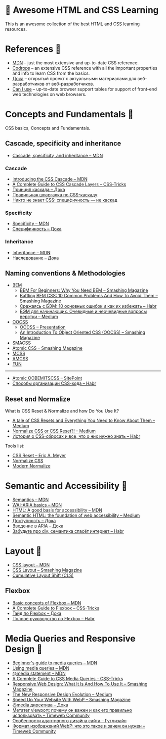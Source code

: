 # 🎨 Awesome HTML and CSS Learning 
This is an awesome collection of the best HTML and CSS learning resources.

# References 📖
- [MDN](https://developer.mozilla.org/en-US/docs/Web/CSS/Reference) – just the most extensive and up-to-date CSS reference.
- [Codrops](https://tympanus.net/codrops/css_reference/) – an extensive CSS reference with all the important properties and info to learn CSS from the basics.
- [Дока](https://doka.guide/css/) – открытый проект с актуальными материалами для веб-разработчиков от веб-разработчиков.
- [Can I use](https://caniuse.com/) – up-to-date browser support tables for support of front-end web technologies on web browsers.

# Concepts and Fundamentals 🐤
CSS basics, Concepts and Fundamentals.
## Cascade, specificity and inheritance
- [Cascade, specificity, and inheritance – MDN](https://developer.mozilla.org/en-US/docs/Learn/CSS/Building_blocks/Cascade_and_inheritance)
### Cascade
- [Introducing the CSS Cascade – MDN](https://developer.mozilla.org/en-US/docs/Web/CSS/Cascade)
- [A Complete Guide to CSS Cascade Layers – CSS-Tricks](https://css-tricks.com/css-cascade-layers/)
- [Принцип каскада – Дока](https://doka.guide/css/cascade/)
- [Правильная шпаргалка по CSS-каскаду](https://css-live.ru/css/pravilnaya-shpargalka-po-css-kaskadu.html)
- [Никто не знает CSS: специфичность — не каскад](https://css-live.ru/css/nikto-ne-znaet-css-specifichnost-ne-kaskad.html)
### Specificity
- [Specificity – MDN](https://developer.mozilla.org/en-US/docs/Web/CSS/Specificity)
- [Специфичность – Дока](https://doka.guide/css/specificity/)
### Inheritance
- [Inheritance – MDN](https://developer.mozilla.org/en-US/docs/Web/CSS/Inheritance)
- [Наследование – Дока](https://doka.guide/css/inheritance/)
## Naming conventions & Methodologies
- [BEM](https://bem.info/)
  - [BEM For Beginners: Why You Need BEM – Smashing Magazine](https://www.smashingmagazine.com/2018/06/bem-for-beginners/)
  - [Battling BEM CSS: 10 Common Problems And How To Avoid Them – Smashing Magazine](https://www.smashingmagazine.com/2016/06/battling-bem-extended-edition-common-problems-and-how-to-avoid-them/)
  - [Сражаясь с БЭМ: 10 основных ошибок и как их избежать – Habr](https://habr.com/ru/articles/305548/)
  - [БЭМ для начинающих. Очевидные и неочевидные вопросы верстки – Medium](https://medium.com/@innabelaya/1a21d67cf840)
- [OOCSS](https://github.com/stubbornella/oocss/wiki)
  - [OOCSS – Presentation](https://www.slideshare.net/stubbornella/object-oriented-css)
  - [An Introduction To Object Oriented CSS (OOCSS) – Smashing Magazine](https://www.smashingmagazine.com/2011/12/an-introduction-to-object-oriented-css-oocss/)
- [SMACSS](https://smacss.com/)
- [Atomic CSS – Smashing Magazine](https://www.smashingmagazine.com/2013/10/challenging-css-best-practices-atomic-approach/)
- [MCSS](https://github.com/robhrt7/MCSS)
- [AMCSS](https://amcss.github.io/)
- [FUN](https://benfrain.com/enduring-css-writing-style-sheets-rapidly-changing-long-lived-projects/)
---
- [Atomic OOBEMITSCSS – SitePoint](https://www.sitepoint.com/atomic-oobemitscss/)
- [Способы организации CSS-кода – Habr](https://habr.com/ru/articles/256109/)
## Reset and Normalize
What is CSS Reset & Normalize and how Do You Use It?
  - [A tale of CSS Resets and Everything You Need to Know About Them – Medium](https://medium.com/weekly-webtips/a-tale-of-css-resets-and-everything-you-need-to-know-about-them-781849d9b7f2)
  - [Normalize CSS or CSS Reset?! – Medium](https://elad.medium.com/normalize-css-or-css-reset-9d75175c5d1e)
  - [История о CSS-сбросах и все, что о них нужно знать – Habr](https://habr.com/ru/companies/otus/articles/580442/)

Tools list:
- [CSS Reset – Eric A. Meyer](https://meyerweb.com/eric/tools/css/reset/)
- [Normalize CSS](https://github.com/necolas/normalize.css)
- [Modern Normalize](https://github.com/sindresorhus/modern-normalize)

# Semantic and Accessibility 🌱
- [Semantics – MDN](https://developer.mozilla.org/en-US/docs/Glossary/Semantics)
- [WAI-ARIA basics – MDN](https://developer.mozilla.org/en-US/docs/Learn/Accessibility/WAI-ARIA_basics)
- [HTML: A good basis for accessibility – MDN](https://developer.mozilla.org/en-US/docs/Learn/Accessibility/HTML)
- [Semantic HTML: the foundation of web accessibility – Medium](https://uxdesign.cc/semantic-html-the-foundation-of-web-accessibility-e5bbecad7c17)
- [Доступность – Дока](https://doka.guide/a11y/)
- [Введение в ARIA – Дока](https://doka.guide/a11y/aria-intro/)
- [Забудьте про div, семантика спасёт интернет – Habr](https://habr.com/ru/companies/htmlacademy/articles/546500/)

# Layout 🧩
- [CSS layout – MDN](https://developer.mozilla.org/en-US/docs/Learn/CSS/CSS_layout)
- [CSS Layout – Smashing Magazine](https://www.smashingmagazine.com/guides/css-layout/)
- [Cumulative Layout Shift (CLS)](https://web.dev/cls/)
## Flexbox
- [Basic concepts of Flexbox – MDN](https://developer.mozilla.org/en-US/docs/Web/CSS/CSS_flexible_box_layout/Basic_concepts_of_flexbox)
- [A Complete Guide to Flexbox – CSS-Tricks](https://css-tricks.com/snippets/css/a-guide-to-flexbox/)
- [Гайд по Flexbox – Дока](https://doka.guide/css/flexbox-guide/)
- [Полное руководство по Flexbox – Habr](https://habr.com/ru/articles/467049/)
# Media Queries and Responsive Design 📱
- [Beginner's guide to media queries – MDN](https://developer.mozilla.org/en-US/docs/Learn/CSS/CSS_layout/Media_queries)
- [Using media queries – MDN](https://developer.mozilla.org/en-US/docs/Web/CSS/CSS_media_queries/Using_media_queries)
- [@media statement – MDN](https://developer.mozilla.org/en-US/docs/Web/CSS/@media)
- [A Complete Guide to CSS Media Queries – CSS-Tricks](https://css-tricks.com/a-complete-guide-to-css-media-queries/)
- [Responsive Web Design: What It Is And How To Use It – Smashing Magazine](https://www.smashingmagazine.com/2011/01/guidelines-for-responsive-web-design/)
- [The New Responsive Design Evolution – Medium](https://elad.medium.com/the-new-responsive-design-evolution-2bfb9b504a4e)
- [Speed Up Your Website With WebP – Smashing Magazine](https://www.smashingmagazine.com/2019/10/speed-up-your-website-webp/)
- [@media директива – Дока](https://doka.guide/css/media/)
- [Метатег viewport: почему он важен и как его правильно использовать – Timeweb Community](https://timeweb.com/ru/community/articles/metateg-viewport-pochemu-on-vazhen-i-kak-ego-pravilno-ispolzovat)
- [Особенности адаптивного дизайна сайта – Гутдизайн](http://gutdesign.ru/shkola/directory/osobennosti_adaptivnogo_dizayna_sayta_chast_1)
- [Формат изображений WebP: что это такое и зачем он нужен – Timeweb Community](https://timeweb.com/ru/community/articles/format-izobrazheniy-webp)
